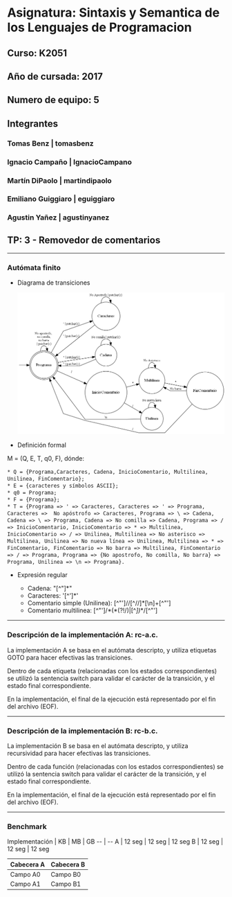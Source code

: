 # **Asignatura:** Sintaxis y Semantica de los Lenguajes de Programacion
## **Curso:** K2051
## **Año de cursada:** 2017
## **Numero de equipo:** 5

## **Integrantes**

### Tomas Benz	|	tomasbenz	
### Ignacio Campaño	| IgnacioCampano
### Martín DiPaolo	| martindipaolo
### Emiliano Guiggiaro	| eguiggiaro
### Agustin Yañez	| agustinyanez

## **TP:** 3 - Removedor de comentarios

***
### Autómata finito

* Diagrama de transiciones

	![Con titulo](TP3.png "Diagrama de transiciones")

* Definición formal

M = (Q, E, T, q0, F), dónde:

	* Q = {Programa,Caracteres, Cadena, InicioComentario, Multilinea, Unilinea, FinComentario};
	* E = {caracteres y símbolos ASCII};
	* q0 = Programa;
	* F = {Programa};
	* T = {Programa => ' => Caracteres, Caracteres => ' => Programa, Caracteres =>  No apóstrofo => Caracteres, Programa => \ => Cadena, Cadena => \ => Programa, Cadena => No comilla => Cadena, Programa => / => InicioComentario, InicioComentario => * => Multilinea, InicioComentario => / => Unilinea, Multilinea => No asterisco => Multilinea, Unilinea => No nueva línea => Unilinea, Multilinea => * => FinComentario, FinComentario => No barra => Multilinea, FinComentario => / => Programa, Programa => {No apostrofo, No comilla, No barra} => Programa, Unilinea => \n => Programa}.

* Expresión regular

	* Cadena: "[^"]*"
	* Caracteres: '[^']*' 
	* Comentario simple (Unilinea):  [^"']\/\/[^\/\/]*[\n]+[^"']
	* Comentario multilinea: [^"']\/\*(\*(?!\/)|[^*])*\*\/[^"']

***
### Descripción de la implementación A: rc-a.c.

La implementación A se basa en el autómata descripto, y utiliza etiquetas GOTO para hacer efectivas las transiciones.

Dentro de cada etiqueta (relacionadas con los estados correspondientes) se utilizó la sentencia switch para validar el carácter de la transición, y el estado final correspondiente. 

En la implementación, el final de la ejecución está representado por el fin del archivo (EOF).

***
### Descripción de la implementación B: rc-b.c.

La implementación B se basa en el autómata descripto, y utiliza recursividad para hacer efectivas las transiciones.

Dentro de cada función (relacionadas con los estados correspondientes) se utilizó la sentencia switch para validar el carácter de la transición, y el estado final correspondiente. 

En la implementación, el final de la ejecución está representado por el fin del archivo (EOF).
 

***

### Benchmark

Implementación | KB | MB | GB
-- | --
A | 12 seg | 12 seg | 12 seg
B  | 12 seg | 12 seg | 12 seg





Cabecera A | Cabecera B
-- | --
Campo A0 | Campo B0
Campo A1 | Campo B1